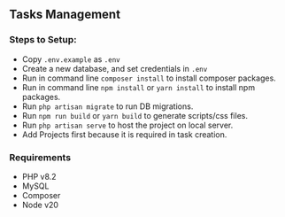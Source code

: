 ## Tasks Management

### Steps to Setup:
- Copy `.env.example` as `.env`
- Create a new database, and set credentials in `.env`
- Run in command line `composer install` to install composer packages.
- Run in command line `npm install` or `yarn install` to install npm packages.
- Run `php artisan migrate` to run DB migrations.
- Run `npm run build` or `yarn build` to generate scripts/css files.
- Run `php artisan serve` to host the project on local server.
- Add Projects first because it is required in task creation.

### Requirements
- PHP v8.2
- MySQL
- Composer
- Node v20

